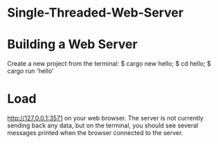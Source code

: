 # Single-Threaded-Web-Server
# Building a Web Server
Create a new project from the terminal: 
$ cargo new hello;
$ cd hello;
$ cargo run 'hello'
# Load
http://127.0.0.1:3571 on your web browser. The server is not currently sending back any data, 
but on the terminal, you should see several messages printed when the browser connected to the server.
